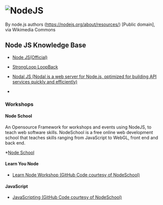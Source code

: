 # ![NodeJS](https://upload.wikimedia.org/wikipedia/commons/d/d9/Node.js_logo.svg)
By node.js authors (https://nodejs.org/about/resources/) [Public domain], via Wikimedia Commons

## Node JS Knowledge Base

* [Node JS(Official)](https://nodejs.org/en/)

* [StrongLoop LoopBack](https://strongloop.com/node-js/loopback-framework/)

* [Nodal JS (Nodal is a web server for Node.js, optimized for building API services quickly and efficiently)](http://www.nodaljs.com/)
* []()


### Workshops

#### Node School
An Opensource Framework for workshops and events using NodeJS, to teach web software skills.
NodeSchool is a free online web development school that teaches skills ranging from JavaScript to WebGL, front end and back end. 

*[Node School](https://nodeschool.io/)

#### Learn You Node
* [Learn Node Workshop (GitHub Code courtesy of NodeSchool)](https://github.com/workshopper/learnyounode)

#### JavaScript
* [JavaScripting (GitHub Code courtesy of NodeSchool)](https://github.com/workshopper/javascripting)